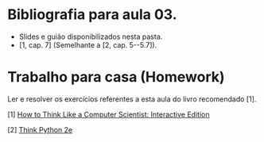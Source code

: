 # Bibliografia para aula 03.

* Slides e guião disponibilizados nesta pasta.
* [1, cap. 7]
(Semelhante a [2, cap. 5--5.7]).

# Trabalho para casa (Homework)

Ler e resolver os exercícios referentes a esta aula do livro recomendado [1].

[1] [How to Think Like a Computer Scientist: Interactive Edition](https://runestone.academy/runestone/static/thinkcspy/index.html)

[2] [Think Python 2e](http://greenteapress.com/wp/think-python-2e/)

